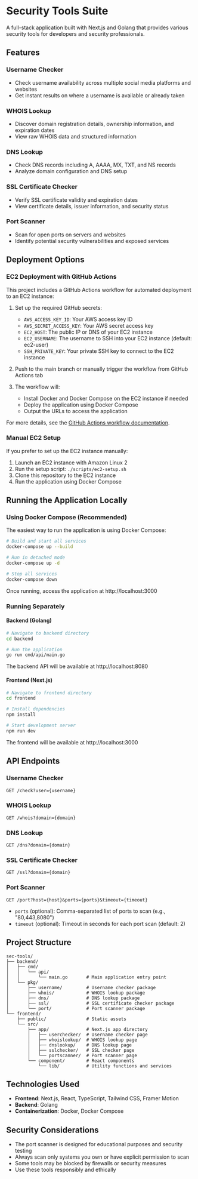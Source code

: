 # Security Tools Suite

A full-stack application built with Next.js and Golang that provides various security tools for developers and security professionals.

## Features

### Username Checker
- Check username availability across multiple social media platforms and websites
- Get instant results on where a username is available or already taken

### WHOIS Lookup
- Discover domain registration details, ownership information, and expiration dates
- View raw WHOIS data and structured information

### DNS Lookup
- Check DNS records including A, AAAA, MX, TXT, and NS records
- Analyze domain configuration and DNS setup

### SSL Certificate Checker
- Verify SSL certificate validity and expiration dates
- View certificate details, issuer information, and security status

### Port Scanner
- Scan for open ports on servers and websites
- Identify potential security vulnerabilities and exposed services

## Deployment Options

### EC2 Deployment with GitHub Actions

This project includes a GitHub Actions workflow for automated deployment to an EC2 instance:

1. Set up the required GitHub secrets:
   - `AWS_ACCESS_KEY_ID`: Your AWS access key ID
   - `AWS_SECRET_ACCESS_KEY`: Your AWS secret access key
   - `EC2_HOST`: The public IP or DNS of your EC2 instance
   - `EC2_USERNAME`: The username to SSH into your EC2 instance (default: ec2-user)
   - `SSH_PRIVATE_KEY`: Your private SSH key to connect to the EC2 instance

2. Push to the main branch or manually trigger the workflow from GitHub Actions tab

3. The workflow will:
   - Install Docker and Docker Compose on the EC2 instance if needed
   - Deploy the application using Docker Compose
   - Output the URLs to access the application

For more details, see the [GitHub Actions workflow documentation](.github/workflows/README.md).

### Manual EC2 Setup

If you prefer to set up the EC2 instance manually:

1. Launch an EC2 instance with Amazon Linux 2
2. Run the setup script: `./scripts/ec2-setup.sh`
3. Clone this repository to the EC2 instance
4. Run the application using Docker Compose

## Running the Application Locally

### Using Docker Compose (Recommended)

The easiest way to run the application is using Docker Compose:

```bash
# Build and start all services
docker-compose up --build

# Run in detached mode
docker-compose up -d

# Stop all services
docker-compose down
```

Once running, access the application at http://localhost:3000

### Running Separately

#### Backend (Golang)

```bash
# Navigate to backend directory
cd backend

# Run the application
go run cmd/api/main.go
```

The backend API will be available at http://localhost:8080

#### Frontend (Next.js)

```bash
# Navigate to frontend directory
cd frontend

# Install dependencies
npm install

# Start development server
npm run dev
```

The frontend will be available at http://localhost:3000

## API Endpoints

### Username Checker
```
GET /check?user={username}
```

### WHOIS Lookup
```
GET /whois?domain={domain}
```

### DNS Lookup
```
GET /dns?domain={domain}
```

### SSL Certificate Checker
```
GET /ssl?domain={domain}
```

### Port Scanner
```
GET /port?host={host}&ports={ports}&timeout={timeout}
```
- `ports` (optional): Comma-separated list of ports to scan (e.g., "80,443,8080")
- `timeout` (optional): Timeout in seconds for each port scan (default: 2)

## Project Structure

```
sec-tools/
├── backend/
│   ├── cmd/
│   │   └── api/
│   │       └── main.go       # Main application entry point
│   └── pkg/
│       ├── username/         # Username checker package
│       ├── whois/            # WHOIS lookup package
│       ├── dns/              # DNS lookup package
│       ├── ssl/              # SSL certificate checker package
│       └── port/             # Port scanner package
└── frontend/
    ├── public/               # Static assets
    └── src/
        ├── app/              # Next.js app directory
        │   ├── userchecker/  # Username checker page
        │   ├── whoislookup/  # WHOIS lookup page
        │   ├── dnslookup/    # DNS lookup page
        │   ├── sslchecker/   # SSL checker page
        │   └── portscanner/  # Port scanner page
        └── component/        # React components
            └── lib/          # Utility functions and services
```

## Technologies Used

- **Frontend**: Next.js, React, TypeScript, Tailwind CSS, Framer Motion
- **Backend**: Golang
- **Containerization**: Docker, Docker Compose

## Security Considerations

- The port scanner is designed for educational purposes and security testing
- Always scan only systems you own or have explicit permission to scan
- Some tools may be blocked by firewalls or security measures
- Use these tools responsibly and ethically